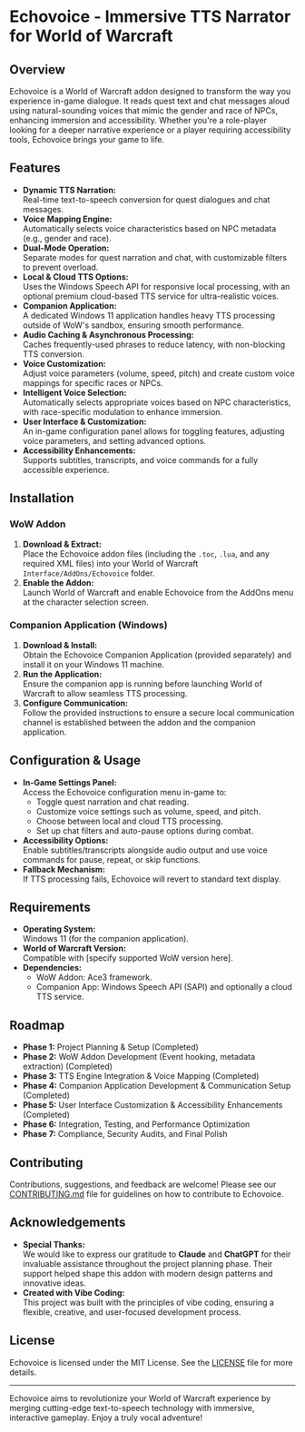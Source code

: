 # Echovoice - Immersive TTS Narrator for World of Warcraft

## Overview
Echovoice is a World of Warcraft addon designed to transform the way you experience in-game dialogue. It reads quest text and chat messages aloud using natural-sounding voices that mimic the gender and race of NPCs, enhancing immersion and accessibility. Whether you're a role-player looking for a deeper narrative experience or a player requiring accessibility tools, Echovoice brings your game to life.

## Features
- **Dynamic TTS Narration:**  
  Real-time text-to-speech conversion for quest dialogues and chat messages.
- **Voice Mapping Engine:**  
  Automatically selects voice characteristics based on NPC metadata (e.g., gender and race).
- **Dual-Mode Operation:**  
  Separate modes for quest narration and chat, with customizable filters to prevent overload.
- **Local & Cloud TTS Options:**  
  Uses the Windows Speech API for responsive local processing, with an optional premium cloud-based TTS service for ultra-realistic voices.
- **Companion Application:**  
  A dedicated Windows 11 application handles heavy TTS processing outside of WoW's sandbox, ensuring smooth performance.
- **Audio Caching & Asynchronous Processing:**  
  Caches frequently-used phrases to reduce latency, with non-blocking TTS conversion.
- **Voice Customization:**  
  Adjust voice parameters (volume, speed, pitch) and create custom voice mappings for specific races or NPCs.
- **Intelligent Voice Selection:**  
  Automatically selects appropriate voices based on NPC characteristics, with race-specific modulation to enhance immersion.
- **User Interface & Customization:**  
  An in-game configuration panel allows for toggling features, adjusting voice parameters, and setting advanced options.
- **Accessibility Enhancements:**  
  Supports subtitles, transcripts, and voice commands for a fully accessible experience.

## Installation

### WoW Addon
1. **Download & Extract:**  
   Place the Echovoice addon files (including the `.toc`, `.lua`, and any required XML files) into your World of Warcraft `Interface/AddOns/Echovoice` folder.
2. **Enable the Addon:**  
   Launch World of Warcraft and enable Echovoice from the AddOns menu at the character selection screen.

### Companion Application (Windows)
1. **Download & Install:**  
   Obtain the Echovoice Companion Application (provided separately) and install it on your Windows 11 machine.
2. **Run the Application:**  
   Ensure the companion app is running before launching World of Warcraft to allow seamless TTS processing.
3. **Configure Communication:**  
   Follow the provided instructions to ensure a secure local communication channel is established between the addon and the companion application.

## Configuration & Usage
- **In-Game Settings Panel:**  
  Access the Echovoice configuration menu in-game to:
  - Toggle quest narration and chat reading.
  - Customize voice settings such as volume, speed, and pitch.
  - Choose between local and cloud TTS processing.
  - Set up chat filters and auto-pause options during combat.
- **Accessibility Options:**  
  Enable subtitles/transcripts alongside audio output and use voice commands for pause, repeat, or skip functions.
- **Fallback Mechanism:**  
  If TTS processing fails, Echovoice will revert to standard text display.

## Requirements
- **Operating System:**  
  Windows 11 (for the companion application).
- **World of Warcraft Version:**  
  Compatible with [specify supported WoW version here].
- **Dependencies:**  
  - WoW Addon: Ace3 framework.
  - Companion App: Windows Speech API (SAPI) and optionally a cloud TTS service.

## Roadmap
- **Phase 1:** Project Planning & Setup (Completed)
- **Phase 2:** WoW Addon Development (Event hooking, metadata extraction) (Completed)
- **Phase 3:** TTS Engine Integration & Voice Mapping (Completed)
- **Phase 4:** Companion Application Development & Communication Setup (Completed)
- **Phase 5:** User Interface Customization & Accessibility Enhancements (Completed)
- **Phase 6:** Integration, Testing, and Performance Optimization
- **Phase 7:** Compliance, Security Audits, and Final Polish

## Contributing
Contributions, suggestions, and feedback are welcome! Please see our [CONTRIBUTING.md](CONTRIBUTING.md) file for guidelines on how to contribute to Echovoice.

## Acknowledgements
- **Special Thanks:**  
  We would like to express our gratitude to **Claude** and **ChatGPT** for their invaluable assistance throughout the project planning phase. Their support helped shape this addon with modern design patterns and innovative ideas.
- **Created with Vibe Coding:**  
  This project was built with the principles of vibe coding, ensuring a flexible, creative, and user-focused development process.

## License
Echovoice is licensed under the MIT License. See the [LICENSE](LICENSE) file for more details.

---

Echovoice aims to revolutionize your World of Warcraft experience by merging cutting-edge text-to-speech technology with immersive, interactive gameplay. Enjoy a truly vocal adventure!